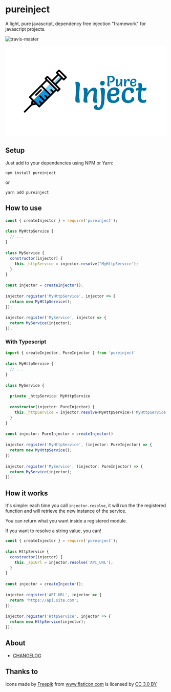 # pureinject

A light, pure javascript, dependency free injection "framework" for javascript projects.

![travis-master](https://api.travis-ci.org/benhurott/pureinject.svg?branch=master)

![logo](docs/pureinject-logo.png)

## Setup

Just add to your dependencies using NPM or Yarn:

```
npm install pureinject
```

or

```
yarn add pureinject
```

## How to use

```js
const { createInjector } = require('pureinject');

class MyHttpService {
  // ...
}

class MyService {
  constructor(injector) {
    this._httpService = injector.resolve('MyHttpService');
  }
}

const injector = createInjector();

injector.register('MyHttpService', injector => {
  return new MyHttpService();
});

injector.register('MyService', injector => {
  return MyService(injector);
});
```

### With Typescript

```ts
import { createInjector, PureInjector } from 'pureinject'

class MyHttpService {
  // ...
}

class MyService {

  private _httpService: MyHttpService

  constructor(injector: PureInjector) {
    this._httpService = injector.resolve<MyHttpService>('MyHttpService');
  }
}

const injector: PureInjector = createInjector()

injector.register('MyHttpService', (injector: PureInjector) => {
  return new MyHttpService();
})

injector.register('MyService', (injector: PureInjector) => {
  return MyService(injector);
});
```

## How it works

It's simple: each time you call `injector.resolve`, it will run the the registered function and will retrieve the new instance of the service.

You can return what you want inside a registered module.

If you want to resolve a string value, you can!

```js
const { createInjector } = require('pureinject');

class HttpService {
  constructor(injector) {
    this._apiUrl = injector.resolve('API_URL');
  }
}

const injector = createInjector();

injector.register('API_URL', injector => {
  return 'https://api.site.com';
});

injector.register('HttpService', injector => {
  return new HttpService(injector);
});
```

## About

- [CHANGELOG](CHANGELOG.md)

## Thanks to

<div>Icons made by <a href="https://www.freepik.com/" title="Freepik">Freepik</a> from <a href="https://www.flaticon.com/" 			    title="Flaticon">www.flaticon.com</a> is licensed by <a href="http://creativecommons.org/licenses/by/3.0/" 			    title="Creative Commons BY 3.0" target="_blank">CC 3.0 BY</a></div>
